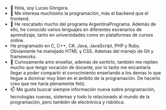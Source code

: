 - 👋 Hola, soy Lucas Góngora.
- 👀 Me interesa muchísimo la programación, más el backend que el frontend. 
- 🌱 He rescatado mucho del programa ArgentinaPrograma. Además de ello, he conocido varios lenguajes en diferentes 
     escenarios de aprendizaje, tanto en universidades como en plataformas de cursos online. 
-    He programado en C, C++, C#, Java, JavaScript, PHP y Ruby. Obviamente he manejado HTML y CSS. Ademas del manejo de Git y frameworks.
- 💞️ Curiosamente amo enseñar, además de sentirlo, también me repiten mucho que tengo vocación de docente, por lo tanto me encantaría llegar a poder compartir 
      el conocimiento enseñando a los demas lo que llegue a dominar muy bien en el ámbito de la programación. De hacerlo creo que me haría plenamente felíz.
- 📫 Me gusta buscar siempre información nueva sobre programación, tecnologías nuevas, sistemas y todo lo relacionado al mundo de la programación, pero también 
      de electrónica y robótica.

<!---
lucasgongora/lucasgongora is a ✨ special ✨ repository because its `README.md` (this file) appears on your GitHub profile.
You can click the Preview link to take a look at your changes.
--->
